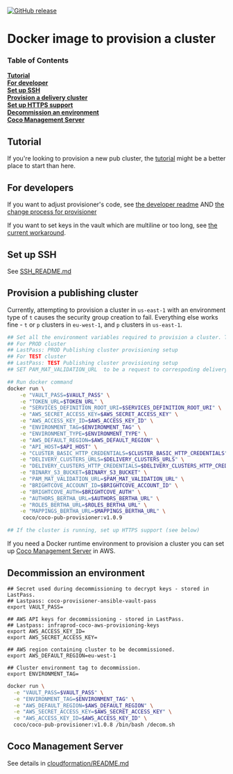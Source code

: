  [![GitHub release](https://img.shields.io/badge/version-v1.0.9-green.svg?style=flat)](https://github.com/Financial-Times/coco-pub-provisioner/releases)

Docker image to provision a cluster
===================================

### Table of Contents
**[Tutorial](#tutorial)**  
**[For developer](#for-developers)**  
**[Set up SSH](#set-up-ssh)**  
**[Provision a delivery cluster](#provision-a-delivery-cluster)**  
**[Set up HTTPS support](#set-up-https-support)**  
**[Decommission an environment](#decommission-an-environment)**  
**[Coco Management Server](#coco-management-server)**  

Tutorial
--------

If you're looking to provision a new pub cluster, the [tutorial](Tutorial.md) might be a better place to start than here.

For developers
--------------

If you want to adjust provisioner's code, see [the developer readme](DEVELOPER_README.md) AND [the change process for provisioner](https://sites.google.com/a/ft.com/technology/systems/dynamic-semantic-publishing/coco/change-process-for-provisioner)

If you want to set keys in the vault which are multiline or too long, see [the current workaround](LONG_AND_MULTILINE_KEYS.md).

Set up SSH
----------

See [SSH_README.md](/SSH_README.md/)

Provision a publishing cluster
------------------------------

Currently, attempting to provision a cluster in `us-east-1` with an environment type of `t` causes the security group creation to fail.
Everything else works fine - `t` or `p` clusters in `eu-west-1`, and `p` clusters in `us-east-1`.

```bash
## Set all the environment variables required to provision a cluster. These variables are stored in LastPass
## For PROD cluster
## LastPass: PROD Publishing cluster provisioning setup
## For TEST cluster
## LastPass: TEST Publishing cluster provisioning setup
## SET PAM_MAT_VALIDATION_URL  to be a request to correspoding delivery cluster MAT content-transform end point

## Run docker command
docker run \
    -e "VAULT_PASS=$VAULT_PASS" \
    -e "TOKEN_URL=$TOKEN_URL" \
    -e "SERVICES_DEFINITION_ROOT_URI=$SERVICES_DEFINITION_ROOT_URI" \
    -e "AWS_SECRET_ACCESS_KEY=$AWS_SECRET_ACCESS_KEY" \
    -e "AWS_ACCESS_KEY_ID=$AWS_ACCESS_KEY_ID" \
    -e "ENVIRONMENT_TAG=$ENVIRONMENT_TAG" \
    -e "ENVIRONMENT_TYPE=$ENVIRONMENT_TYPE" \
    -e "AWS_DEFAULT_REGION=$AWS_DEFAULT_REGION" \
    -e "API_HOST=$API_HOST" \
    -e "CLUSTER_BASIC_HTTP_CREDENTIALS=$CLUSTER_BASIC_HTTP_CREDENTIALS" \
    -e "DELIVERY_CLUSTERS_URLS=$DELIVERY_CLUSTERS_URLS" \
    -e "DELIVERY_CLUSTERS_HTTP_CREDENTIALS=$DELIVERY_CLUSTERS_HTTP_CREDENTIALS" \
    -e "BINARY_S3_BUCKET=$BINARY_S3_BUCKET" \
    -e "PAM_MAT_VALIDATION_URL=$PAM_MAT_VALIDATION_URL" \
    -e "BRIGHTCOVE_ACCOUNT_ID=$BRIGHTCOVE_ACCOUNT_ID" \
    -e "BRIGHTCOVE_AUTH=$BRIGHTCOVE_AUTH" \
    -e "AUTHORS_BERTHA_URL=$AUTHORS_BERTHA_URL" \
    -e "ROLES_BERTHA_URL=$ROLES_BERTHA_URL" \
    -e "MAPPINGS_BERTHA_URL=$MAPPINGS_BERTHA_URL" \
     coco/coco-pub-provisioner:v1.0.9

## If the cluster is running, set up HTTPS support (see below)
```

If you need a Docker runtime environment to provision a cluster you can set up [Coco Management Server](https://github.com/Financial-Times/coco-pub-provisioner/blob/master/cloudformation/README.md) in AWS.

Decommission an environment
---------------------------

```
## Secret used during decommissioning to decrypt keys - stored in LastPass.
## Lastpass: coco-provisioner-ansible-vault-pass
export VAULT_PASS=

## AWS API keys for decommissioning - stored in LastPass.
## Lastpass: infraprod-coco-aws-provisioning-keys
export AWS_ACCESS_KEY_ID=
export AWS_SECRET_ACCESS_KEY=

## AWS region containing cluster to be decommissioned.
export AWS_DEFAULT_REGION=eu-west-1

## Cluster environment tag to decommission.
export ENVIRONMENT_TAG=
```



```sh
docker run \
  -e "VAULT_PASS=$VAULT_PASS" \
  -e "ENVIRONMENT_TAG=$ENVIRONMENT_TAG" \
  -e "AWS_DEFAULT_REGION=$AWS_DEFAULT_REGION" \
  -e "AWS_SECRET_ACCESS_KEY=$AWS_SECRET_ACCESS_KEY" \
  -e "AWS_ACCESS_KEY_ID=$AWS_ACCESS_KEY_ID" \
  coco/coco-pub-provisioner:v1.0.8 /bin/bash /decom.sh
```


Coco Management Server
---------------------------

See details in [cloudformation/README.md](https://github.com/Financial-Times/coco-pub-provisioner/blob/master/cloudformation/README.md)
